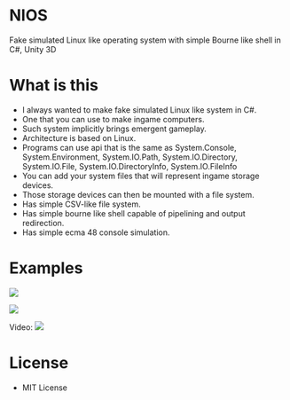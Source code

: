 # NIOS
Fake simulated Linux like operating system with simple Bourne like shell in C#, Unity 3D

# What is this
- I always wanted to make fake simulated Linux like system in C#.
- One that you can use to make ingame computers.
- Such system implicitly brings emergent gameplay.
- Architecture is based on Linux.
- Programs can use api that is the same as System.Console, System.Environment, System.IO.Path, System.IO.Directory, System.IO.File, System.IO.DirectoryInfo, System.IO.FileInfo
- You can add your system files that will represent ingame storage devices.
- Those storage devices can then be mounted with a file system.
- Has simple CSV-like file system.
- Has simple bourne like shell capable of pipelining and output redirection.
- Has simple ecma 48 console simulation.

# Examples

[![](http://image.prntscr.com/image/df4619937a6f4999bb6ea95796778755.png)](http://image.prntscr.com/image/df4619937a6f4999bb6ea95796778755.png)

[![](http://image.prntscr.com/image/9858f3d9ca0e4ba58089617893e6882e.png)](http://image.prntscr.com/image/9858f3d9ca0e4ba58089617893e6882e.png)

Video:
[![](https://img.youtube.com/vi/j3kOllcE9yM/0.jpg)](https://www.youtube.com/watch?v=j3kOllcE9yM)

# License
- MIT License
